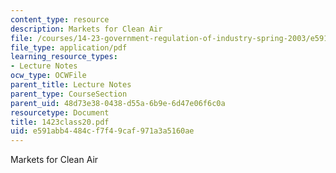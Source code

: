 ```yaml
---
content_type: resource
description: Markets for Clean Air
file: /courses/14-23-government-regulation-of-industry-spring-2003/e591abb4484cf7f49caf971a3a5160ae_1423class20.pdf
file_type: application/pdf
learning_resource_types:
- Lecture Notes
ocw_type: OCWFile
parent_title: Lecture Notes
parent_type: CourseSection
parent_uid: 48d73e38-0438-d55a-6b9e-6d47e06f6c0a
resourcetype: Document
title: 1423class20.pdf
uid: e591abb4-484c-f7f4-9caf-971a3a5160ae
---
```

Markets for Clean Air

